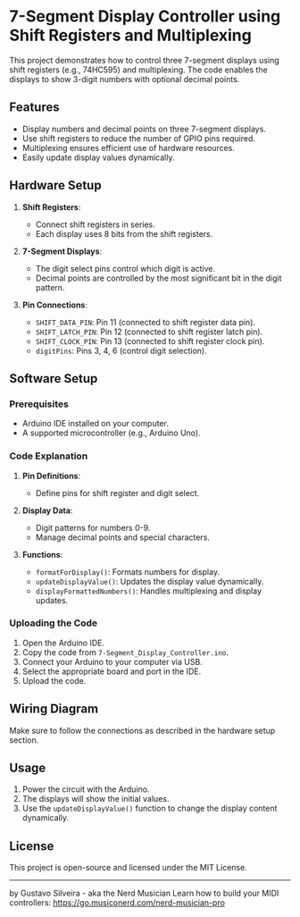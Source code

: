 
# 7-Segment Display Controller using Shift Registers and Multiplexing

This project demonstrates how to control three 7-segment displays using shift registers (e.g., 74HC595) and multiplexing. The code enables the displays to show 3-digit numbers with optional decimal points.

## Features

- Display numbers and decimal points on three 7-segment displays.
- Use shift registers to reduce the number of GPIO pins required.
- Multiplexing ensures efficient use of hardware resources.
- Easily update display values dynamically.

## Hardware Setup

1. **Shift Registers**:
   - Connect shift registers in series.
   - Each display uses 8 bits from the shift registers.

2. **7-Segment Displays**:
   - The digit select pins control which digit is active.
   - Decimal points are controlled by the most significant bit in the digit pattern.

3. **Pin Connections**:
   - `SHIFT_DATA_PIN`: Pin 11 (connected to shift register data pin).
   - `SHIFT_LATCH_PIN`: Pin 12 (connected to shift register latch pin).
   - `SHIFT_CLOCK_PIN`: Pin 13 (connected to shift register clock pin).
   - `digitPins`: Pins 3, 4, 6 (control digit selection).

## Software Setup

### Prerequisites

- Arduino IDE installed on your computer.
- A supported microcontroller (e.g., Arduino Uno).

### Code Explanation

1. **Pin Definitions**:
   - Define pins for shift register and digit select.

2. **Display Data**:
   - Digit patterns for numbers 0-9.
   - Manage decimal points and special characters.

3. **Functions**:
   - `formatForDisplay()`: Formats numbers for display.
   - `updateDisplayValue()`: Updates the display value dynamically.
   - `displayFormattedNumbers()`: Handles multiplexing and display updates.

### Uploading the Code

1. Open the Arduino IDE.
2. Copy the code from `7-Segment_Display_Controller.ino`.
3. Connect your Arduino to your computer via USB.
4. Select the appropriate board and port in the IDE.
5. Upload the code.

## Wiring Diagram

Make sure to follow the connections as described in the hardware setup section.

## Usage

1. Power the circuit with the Arduino.
2. The displays will show the initial values.
3. Use the `updateDisplayValue()` function to change the display content dynamically.

## License

This project is open-source and licensed under the MIT License.

---

 by Gustavo Silveira - aka the Nerd Musician
 Learn how to build your MIDI controllers: https://go.musiconerd.com/nerd-musician-pro